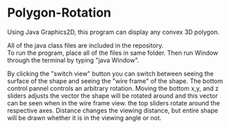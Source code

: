 # Polygon-Rotation
Using Java Graphics2D, this program can display any convex 3D polygon.

All of the java class files are included in the repository.  
To run the program, place all of the files in same folder. 
Then run Window through the terminal by typing "java Window".

By clicking the "switch view" button you can switch between seeing 
the surface of the shape and seeing the "wire frame" of the shape.
The bottom control pannel controls an arbitrary rotation. 
Moving the bottom x,y, and z sliders adjusts the vector the shape will be rotated around
and this vector can be seen when in the wire frame view.
the top sliders rotate around the respective axes.
Distance changes the viewing distance, but entire shape will be drawn whether it
is in the viewing angle or not.
